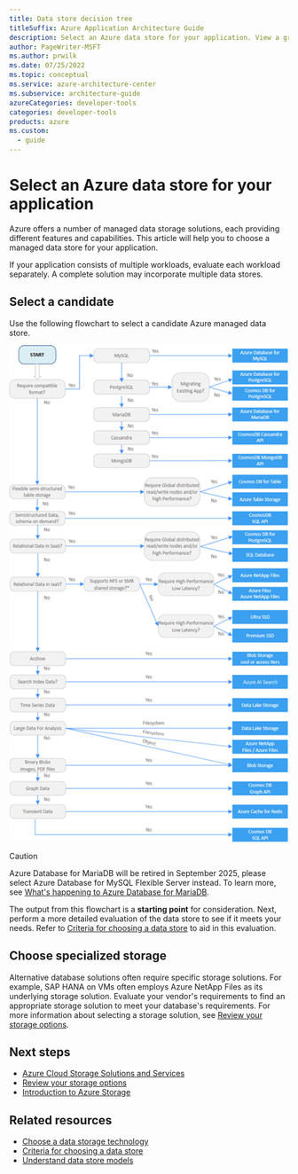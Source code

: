 ```yaml
---
title: Data store decision tree
titleSuffix: Azure Application Architecture Guide
description: Select an Azure data store for your application. View a graphical representation of choosing your data store.
author: PageWriter-MSFT
ms.author: prwilk
ms.date: 07/25/2022
ms.topic: conceptual
ms.service: azure-architecture-center
ms.subservice: architecture-guide
azureCategories: developer-tools
categories: developer-tools
products: azure
ms.custom:
  - guide
---
```


# Select an Azure data store for your application

Azure offers a number of managed data storage solutions, each providing different features and capabilities. This article will help you to choose a managed data store for your application.

If your application consists of multiple workloads, evaluate each workload separately. A complete solution may incorporate multiple data stores.

## Select a candidate

Use the following flowchart to select a candidate Azure managed data store.

![Data store decision tree](./images/data-store-decision-tree.png)

> [!CAUTION]
> Azure Database for MariaDB will be retired in September 2025, please select Azure Database for MySQL Flexible Server instead. To learn more, see [What's happening to Azure Database for MariaDB](/azure/mariadb/migrate/whats-happening-to-mariadb).

The output from this flowchart is a **starting point** for consideration. Next, perform a more detailed evaluation of the data store to see if it meets your needs. Refer to [Criteria for choosing a data store](./data-store-considerations.md) to aid in this evaluation.

## Choose specialized storage

Alternative database solutions often require specific storage solutions. For example, SAP HANA on VMs often employs Azure NetApp Files as its underlying storage solution. Evaluate your vendor's requirements to find an appropriate storage solution to meet your database's requirements. For more information about selecting a storage solution, see [Review your storage options](/azure/cloud-adoption-framework/ready/considerations/storage-options).

## Next steps

- [Azure Cloud Storage Solutions and Services](https://azure.microsoft.com/products/category/storage)
- [Review your storage options](/azure/cloud-adoption-framework/ready/considerations/storage-options)
- [Introduction to Azure Storage](/azure/storage/common/storage-introduction)

## Related resources

- [Choose a data storage technology](../../data-guide/technology-choices/data-storage.md)
- [Criteria for choosing a data store](data-store-considerations.md)
- [Understand data store models](data-store-overview.md)
